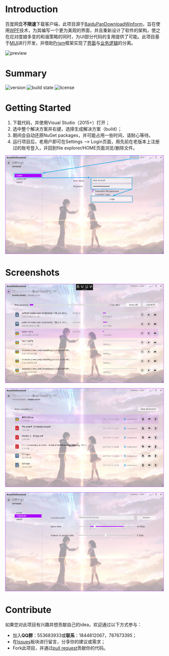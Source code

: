 # Introduction
百度网盘**不限速**下载客户端，此项目源于[BaiduPanDownloadWinform](https://github.com/ResourceHunter/BaiduPanDownloadWinform)，旨在使用[WPF](https://msdn.microsoft.com/en-us/library/mt149842.aspx)技术，为其编写一个更为美观的界面，并且重新设计了软件的架构，使之在应对度娘多变的和谐策略的同时，为UI部分代码的复用提供了可能。此项目基于[MUI](https://github.com/firstfloorsoftware/mui)进行开发，并借助[Prism](https://github.com/PrismLibrary/Prism)框架实现了[界面](https://github.com/ResourceHunter/BaiduPanDownloadWpf/tree/master/BaiduPanDownloadWpf)与[业务逻辑](https://github.com/ResourceHunter/BaiduPanDownloadWpf/tree/master/BaiduPanDownloadWpf.Core)的分离。

![preview](https://github.com/ResourceHunter/BaiduPanDownloadWpf/blob/master/docs/images/preview.png)

# Summary
![version](https://img.shields.io/badge/BaiduPanDownloadWpf-v0.0.8.56-orange.svg)
![build state](https://img.shields.io/badge/build-passing-brightgreen.svg)
![license](https://img.shields.io/badge/license-MIT-blue.svg)

# Getting Started
1. 下载代码，并使用Visual Studio（2015+）打开；
2. 选中整个解决方案并右键，选择生成解决方案（build）；
3. 期间会自动还原NuGet packages，并可能占用一些时间，请耐心等待。
4. 运行项目后，老用户即可在Settings --> Login页面，用先前在老版本上注册过的账号登入，并回到file explorer/HOME页面浏览/删除文件。

![login illustration](/docs/images/login_page.png)

# Screenshots

![downloading page](/docs/images/downloading_page.jpg)

![downloaded page](/docs/images/downloaded_page.png)

![configure page](/docs/images/configure_page.png)

# Contribute
如果您对此项目有兴趣并想贡献自己的idea，欢迎通过以下方式参与：
- 加入**QQ群**：553683933或**联系**：1844812067，787673395；
- 在[Issues](https://github.com/ResourceHunter/BaiduPanDownloadWpf/issues)板块进行留言，分享你的建议或需求；
- Fork此项目，并通过[pull request](https://github.com/ResourceHunter/BaiduPanDownloadWpf/pulls)贡献你的代码。
